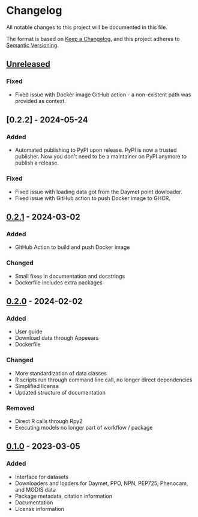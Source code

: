 # Changelog

All notable changes to this project will be documented in this file.

The format is based on [Keep a Changelog](https://keepachangelog.com/en/1.0.0/),
and this project adheres to [Semantic Versioning](https://semver.org/spec/v2.0.0.html).

## [Unreleased]

### Fixed

- Fixed issue with Docker image GitHub action - a non-existent path was provided as context.

## [0.2.2] - 2024-05-24

### Added

- Automated publishing to PyPI upon release. PyPI is now a trusted publisher. Now you don't
  need to be a maintainer on PyPI anymore to publish a release.

### Fixed

- Fixed issue with loading data got from the Daymet point dowloader.
- Fixed issue with GitHub action to push Docker image to GHCR.

## [0.2.1] - 2024-03-02

### Added

- GitHub Action to build and push Docker image

### Changed

- Small fixes in documentation and docstrings
- Dockerfile includes extra packages

## [0.2.0] - 2024-02-02

### Added

- User guide
- Download data through Appeears
- Dockerfile

### Changed

- More standardization of data classes
- R scripts run through command line call, no longer direct dependencies
- Simplified license
- Updated structure of documentation

### Removed

- Direct R calls through Rpy2
- Executing models no longer part of workflow / package

## [0.1.0] - 2023-03-05

### Added

- Interface for datasets
- Downloaders and loaders for Daymet, PPO, NPN, PEP725, Phenocam, and MODIS data
- Package metadata, citation information
- Documentation
- License information

[Unreleased]: https://github.com/phenology/springtime/compare/v0.2.1...HEAD
[0.2.1]: https://github.com/phenology/springtime/compare/v0.2.0...v0.2.1
[0.2.0]: https://github.com/phenology/springtime/compare/v0.1.0...v0.2.0
[0.1.0]: https://github.com/phenology/springtime/releases/tag/v0.1.0
